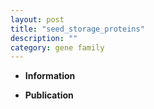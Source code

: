 ```yaml
---
layout: post
title: "seed_storage_proteins"
description: ""
category: gene family
---
```


* **Information**  

* **Publication**  


